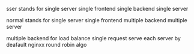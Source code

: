 sser stands for single server  single frontend single backend single server

normal  stands for single server  single frontend multiple  backend multiple  server

multiple backend for load balance single request serve each server by deafault nginxx round robin algo

